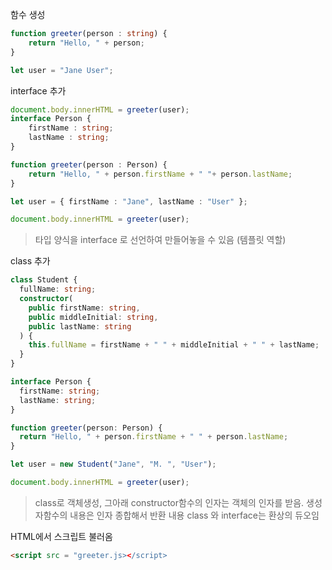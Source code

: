 함수 생성
```typescript
function greeter(person : string) {
    return "Hello, " + person;
}

let user = "Jane User";
```
interface 추가
```typescript
document.body.innerHTML = greeter(user);
interface Person {
    firstName : string;
    lastName : string;
}

function greeter(person : Person) {
    return "Hello, " + person.firstName + " "+ person.lastName;
}

let user = { firstName : "Jane", lastName : "User" };

document.body.innerHTML = greeter(user);
```
>타입 양식을 interface 로 선언하여 만들어놓을 수 있음 (템플릿 역할) 

class 추가
```typescript
class Student {
  fullName: string;
  constructor(
    public firstName: string,
    public middleInitial: string,
    public lastName: string
  ) {
    this.fullName = firstName + " " + middleInitial + " " + lastName;
  }
}

interface Person {
  firstName: string;
  lastName: string;
}

function greeter(person: Person) {
  return "Hello, " + person.firstName + " " + person.lastName;
}

let user = new Student("Jane", "M. ", "User");

document.body.innerHTML = greeter(user);
```
> class로 객체생성, 그아래 constructor함수의 인자는 객체의 인자를 받음.
생성자함수의 내용은 인자 종합해서 반환 내용 class 와 interface는 환상의 듀오임

HTML에서 스크립트 불러옴
```html
<script src = "greeter.js></script>
```